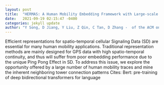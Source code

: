 ```yaml
---
layout: post
title:  "HERMAS: A Human Mobility Embedding Framework with Large-scale Cellular Signaling Data"
date:   2021-09-19 02:15:47 -0400
categories: jekyll update
author: "Y Song, D Jiang, Y Liu, Z Qin, C Tan, D Zhang -  of the ACM on Interactive, Mobile , 2021"
---
```

Efficient representations for spatio-temporal cellular Signaling Data (SD) are essential for many human mobility applications. Traditional representation methods are mainly designed for GPS data with high spatio-temporal continuity, and thus will suffer from poor embedding performance due to the unique Ping Pong Effect in SD. To address this issue, we explore the opportunity offered by a large number of human mobility traces and mine the inherent neighboring tower connection patterns Cites: Bert: pre-training of deep bidirectional transformers for language